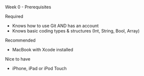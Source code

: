 Week 0 - Prerequisites

Required
- Knows how to use Git AND has an account
- Knows basic coding types & structures (Int, String, Bool, Array)

Recommended
- MacBook with Xcode installed

Nice to have
- iPhone, iPad or iPod Touch
